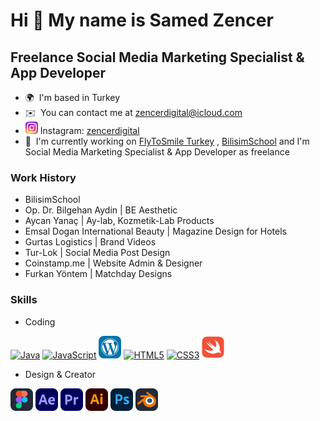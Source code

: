 Hi 👋 My name is Samed Zencer
==================================

Freelance Social Media Marketing Specialist & App Developer
-----------------------------------------

* 🌍  I'm based in Turkey
* ✉️  You can contact me at [zencerdigital@icloud.com](mailto:zencerdigital@icloud.com)
* <a href="https://www.instagram.com/zencerdigital" target="_blank" rel="noreferrer"><img src="https://github.com/wle8300/instagram-logo/blob/master/logo.svg" width="20" height="20" alt="Java" /></a> Instagram: [zencerdigital](https://www.instagram.com/zencerdigital)
* 🚀  I'm currently working on [FlyToSmile Turkey](https://ortoperioantalya.com/tr/) , [BilisimSchool](https://bilisimschool.com/) and I'm Social Media Marketing Specialist & App Developer as freelance


### Work History

* BilisimSchool
* Op. Dr. Bilgehan Aydin | BE Aesthetic
* Aycan Yanaç | Ay-lab, Kozmetik-Lab Products
* Emsal Dogan International Beauty | Magazine Design for Hotels
* Gurtas Logistics | Brand Videos
* Tur-Lok | Social Media Post Design
* Coinstamp.me | Website Admin & Designer
* Furkan Yöntem | Matchday Designs



### Skills

* Coding


<p align="left">
<a href="https://www.oracle.com/java/" target="_blank" rel="noreferrer"><img src="https://raw.githubusercontent.com/danielcranney/readme-generator/main/public/icons/skills/java-colored.svg" width="36" height="36" alt="Java" /></a>
<a href="https://developer.mozilla.org/en-US/docs/Web/JavaScript" target="_blank" rel="noreferrer"><img src="https://raw.githubusercontent.com/danielcranney/readme-generator/main/public/icons/skills/javascript-colored.svg" width="36" height="36" alt="JavaScript" /></a>
<a href="https://wordpress.com" target="_blank" rel="noreferrer"><img src="https://github.com/tandpfun/skill-icons/blob/main/icons/Wordpress.svg" width="36" height="36" alt="SwiftUI" /></a>
<a href="https://developer.mozilla.org/en-US/docs/Glossary/HTML5" target="_blank" rel="noreferrer"><img src="https://raw.githubusercontent.com/danielcranney/readme-generator/main/public/icons/skills/html5-colored.svg" width="36" height="36" alt="HTML5" /></a>
<a href="https://www.w3.org/TR/CSS/#css" target="_blank" rel="noreferrer"><img src="https://raw.githubusercontent.com/danielcranney/readme-generator/main/public/icons/skills/css3-colored.svg" width="36" height="36" alt="CSS3" /></a>
<a href="https://developer.apple.com/swift/" target="_blank" rel="noreferrer"><img src="https://raw.githubusercontent.com/devicons/devicon/master/icons/swift/swift-original.svg" width="36" height="36" alt="SwiftUI" /></a>

* Design & Creator   
    
    
<a href="https://www.adobe.com/" target="_blank" rel="noreferrer"><img src="https://github.com/tandpfun/skill-icons/blob/main/icons/Figma-Dark.svg" width="36" height="36" alt="AdobeFigma" /></a>
<a href="https://www.adobe.com/" target="_blank" rel="noreferrer"><img src="https://github.com/tandpfun/skill-icons/blob/main/icons/AfterEffects.svg" width="36" height="36" alt="AdobeAE" /></a>
<a href="https://www.adobe.com/" target="_blank" rel="noreferrer"><img src="https://github.com/tandpfun/skill-icons/blob/main/icons/Premiere.svg" width="36" height="36" alt="AdobePR" /></a>
<a href="https://www.adobe.com/" target="_blank" rel="noreferrer"><img src="https://github.com/tandpfun/skill-icons/blob/main/icons/Illustrator.svg" width="36" height="36" alt="AdobeAI" /></a>
<a href="https://www.adobe.com/" target="_blank" rel="noreferrer"><img src="https://github.com/tandpfun/skill-icons/blob/main/icons/Photoshop.svg" width="36" height="36" alt="AdobePS" /></a>
<a href="https://www.blender.org/" target="_blank" rel="noreferrer"><img src="https://github.com/tandpfun/skill-icons/blob/main/icons/Blender-Dark.svg" width="36" height="36" alt="Blender3D" /></a>

  
